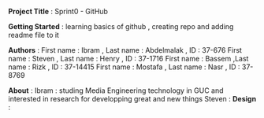 **Project Title** : Sprint0 - GitHub

**Getting Started** : learning basics of github , creating repo and adding readme file to it  

**Authors** :
First name : Ibram , Last name : Abdelmalak , ID : 37-676
First name : Steven , Last name : Henry , ID : 37-1716
First name : Bassem ,Last name : Rizk , ID : 37-14415
First name : Mostafa , Last name : Nasr , ID : 37-8769

**About** :
Ibram : studing Media Engineering technology in GUC and interested in research for developping great and new things
Steven : 
**Design** :


 
